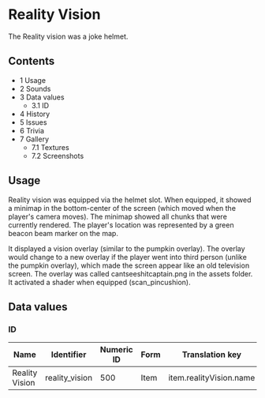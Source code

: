 # Reality Vision
The Reality vision was a joke helmet.

## Contents
- 1 Usage
- 2 Sounds
- 3 Data values
	- 3.1 ID
- 4 History
- 5 Issues
- 6 Trivia
- 7 Gallery
	- 7.1 Textures
	- 7.2 Screenshots

## Usage
Reality vision was equipped via the helmet slot. When equipped, it showed a minimap in the bottom-center of the screen (which moved when the player's camera moves). The minimap showed all chunks that were currently rendered. The player's location was represented by a green beacon beam marker on the map.

It displayed a vision overlay (similar to the pumpkin overlay). The overlay would change to a new overlay if the player went into third person (unlike the pumpkin overlay), which made the screen appear like an old television screen. The overlay was called cantseeshitcaptain.png in the assets folder. It activated a shader when equipped (scan_pincushion).

## Data values
### ID
| Name           | Identifier     | Numeric ID | Form | Translation key         |
|----------------|----------------|------------|------|-------------------------|
| Reality Vision | reality_vision | 500        | Item | item.realityVision.name |

